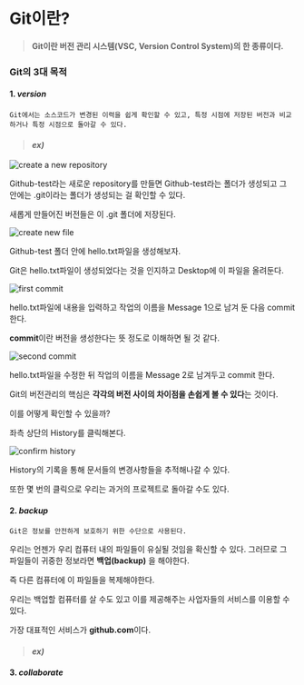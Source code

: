 # Git이란?

>#### **Git**이란 버전 관리 시스템(VSC, Version Control System)의 한 종류이다. 


### Git의 3대 목적

#### 1. *version*
```
Git에서는 소스코드가 변경된 이력을 쉽게 확인할 수 있고, 특정 시점에 저장된 버전과 비교하거나 특정 시점으로 돌아갈 수 있다.
```
> #### *ex)*

![create a new repository](https://user-images.githubusercontent.com/87311912/125887104-005002b5-ee28-4156-9259-7c72c888271c.jpg)
 
 Github-test라는 새로운 repository를 만들면 Github-test라는 폴더가 생성되고 그 안에는 .git이라는 폴더가 생성되는 걸 확인할 수 있다.
 
 새롭게 만들어진 버전들은 이 .git 폴더에 저장된다. 
 
 
![create new file](https://user-images.githubusercontent.com/87311912/125887163-27f1af1f-57f8-4c26-bba1-76dcbcc99b9d.jpg)
  
  Github-test 폴더 안에 hello.txt파일을 생성해보자. 
  
  Git은 hello.txt파일이 생성되었다는 것을 인지하고 Desktop에 이 파일을 올려둔다. 
 
 
![first commit](https://user-images.githubusercontent.com/87311912/125887211-62d97103-8ba1-4a2f-9f5b-476493dfc227.jpg) 
 
 hello.txt파일에 내용을 입력하고 작업의 이름을 Message 1으로 남겨 둔 다음 commit 한다. 
 
 **commit**이란 버전을 생성한다는 뜻 정도로 이해하면 될 것 같다. 
 
 
![second commit](https://user-images.githubusercontent.com/87311912/125890360-2997a64f-9bd3-4d3f-b0c5-e9f1c807cedc.jpg)

hello.txt파일을 수정한 뒤 작업의 이름을 Message 2로 남겨두고 commit 한다.

Git의 버전관리의 핵심은 **각각의 버전 사이의 차이점을 손쉽게 볼 수 있다**는 것이다.

이를 어떻게 확인할 수 있을까?

좌측 상단의 History를 클릭해본다. 

![confirm history](https://user-images.githubusercontent.com/87311912/125890401-589c7d20-907e-4fcb-a9f7-834f53cb2667.jpg)

History의 기록을 통해 문서들의 변경사항들을 추적해나갈 수 있다.

또한 몇 번의 클릭으로 우리는 과거의 프로젝트로 돌아갈 수도 있다. 








#### 2. *backup*
```
Git은 정보를 안전하게 보호하기 위한 수단으로 사용된다. 
```

우리는 언젠가 우리 컴퓨터 내의 파일들이 유실될 것임을 확신할 수 있다.
그러므로 그 파일들이 귀중한 정보라면 **백업(backup)** 을 해야한다. 

즉 다른 컴퓨터에 이 파일들을 복제해야한다.

우리는 백업할 컴퓨터를 살 수도 있고 이를 제공해주는 사업자들의 서비스를 이용할 수 있다.  

가장 대표적인 서비스가 **github.com**이다.

> #### *ex)*



#### 3. *collaborate*


